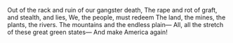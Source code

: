 Out of the rack and ruin of our gangster death,
The rape and rot of graft, and stealth, and lies,
We, the people, must redeem
The land, the mines, the plants, the rivers.
The mountains and the endless plain—
All, all the stretch of these great green states—
And make America again!
